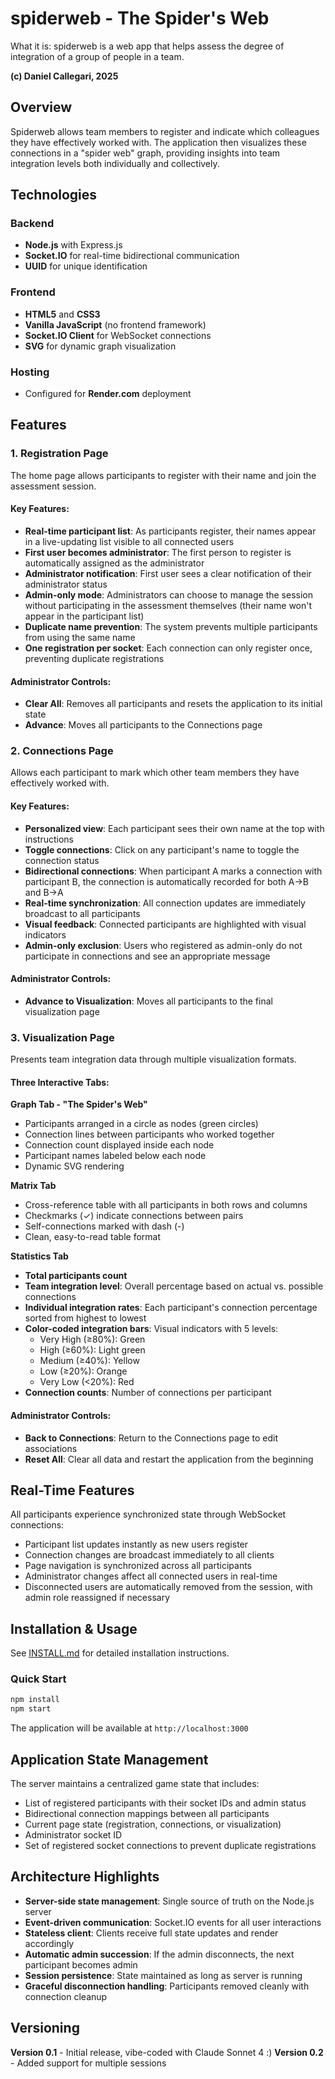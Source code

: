 # spiderweb - The Spider's Web

What it is: 
spiderweb is a web app that helps assess the degree of integration of a group of people in a team.

**(c) Daniel Callegari, 2025**

## Overview

Spiderweb allows team members to register and indicate which colleagues they have effectively worked with. The application then visualizes these connections in a "spider web" graph, providing insights into team integration levels both individually and collectively.

## Technologies

### Backend
- **Node.js** with Express.js
- **Socket.IO** for real-time bidirectional communication
- **UUID** for unique identification

### Frontend
- **HTML5** and **CSS3**
- **Vanilla JavaScript** (no frontend framework)
- **Socket.IO Client** for WebSocket connections
- **SVG** for dynamic graph visualization

### Hosting
- Configured for **Render.com** deployment

## Features

### 1. Registration Page
The home page allows participants to register with their name and join the assessment session.

#### Key Features:
- **Real-time participant list**: As participants register, their names appear in a live-updating list visible to all connected users
- **First user becomes administrator**: The first person to register is automatically assigned as the administrator
- **Administrator notification**: First user sees a clear notification of their administrator status
- **Admin-only mode**: Administrators can choose to manage the session without participating in the assessment themselves (their name won't appear in the participant list)
- **Duplicate name prevention**: The system prevents multiple participants from using the same name
- **One registration per socket**: Each connection can only register once, preventing duplicate registrations

#### Administrator Controls:
- **Clear All**: Removes all participants and resets the application to its initial state
- **Advance**: Moves all participants to the Connections page

### 2. Connections Page
Allows each participant to mark which other team members they have effectively worked with.

#### Key Features:
- **Personalized view**: Each participant sees their own name at the top with instructions
- **Toggle connections**: Click on any participant's name to toggle the connection status
- **Bidirectional connections**: When participant A marks a connection with participant B, the connection is automatically recorded for both A→B and B→A
- **Real-time synchronization**: All connection updates are immediately broadcast to all participants
- **Visual feedback**: Connected participants are highlighted with visual indicators
- **Admin-only exclusion**: Users who registered as admin-only do not participate in connections and see an appropriate message

#### Administrator Controls:
- **Advance to Visualization**: Moves all participants to the final visualization page

### 3. Visualization Page
Presents team integration data through multiple visualization formats.

#### Three Interactive Tabs:

**Graph Tab - "The Spider's Web"**
- Participants arranged in a circle as nodes (green circles)
- Connection lines between participants who worked together
- Connection count displayed inside each node
- Participant names labeled below each node
- Dynamic SVG rendering

**Matrix Tab**
- Cross-reference table with all participants in both rows and columns
- Checkmarks (✓) indicate connections between pairs
- Self-connections marked with dash (-)
- Clean, easy-to-read table format

**Statistics Tab**
- **Total participants count**
- **Team integration level**: Overall percentage based on actual vs. possible connections
- **Individual integration rates**: Each participant's connection percentage sorted from highest to lowest
- **Color-coded integration bars**: Visual indicators with 5 levels:
  - Very High (≥80%): Green
  - High (≥60%): Light green  
  - Medium (≥40%): Yellow
  - Low (≥20%): Orange
  - Very Low (<20%): Red
- **Connection counts**: Number of connections per participant

#### Administrator Controls:
- **Back to Connections**: Return to the Connections page to edit associations
- **Reset All**: Clear all data and restart the application from the beginning

## Real-Time Features

All participants experience synchronized state through WebSocket connections:
- Participant list updates instantly as new users register
- Connection changes are broadcast immediately to all clients
- Page navigation is synchronized across all participants
- Administrator changes affect all connected users in real-time
- Disconnected users are automatically removed from the session, with admin role reassigned if necessary

## Installation & Usage

See [INSTALL.md](INSTALL.md) for detailed installation instructions.

### Quick Start
```bash
npm install
npm start
```

The application will be available at `http://localhost:3000`

## Application State Management

The server maintains a centralized game state that includes:
- List of registered participants with their socket IDs and admin status
- Bidirectional connection mappings between all participants
- Current page state (registration, connections, or visualization)
- Administrator socket ID
- Set of registered socket connections to prevent duplicate registrations

## Architecture Highlights

- **Server-side state management**: Single source of truth on the Node.js server
- **Event-driven communication**: Socket.IO events for all user interactions
- **Stateless client**: Clients receive full state updates and render accordingly
- **Automatic admin succession**: If the admin disconnects, the next participant becomes admin
- **Session persistence**: State maintained as long as server is running
- **Graceful disconnection handling**: Participants removed cleanly with connection cleanup

## Versioning

**Version 0.1** - Initial release, vibe-coded with Claude Sonnet 4 :)
**Version 0.2** - Added support for multiple sessions


